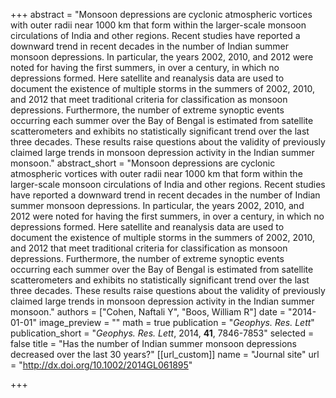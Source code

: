 +++
abstract = "Monsoon depressions are cyclonic atmospheric vortices with outer radii near 1000 km that form within the larger-scale monsoon circulations of India and other regions. Recent studies have reported a downward trend in recent decades in the number of Indian summer monsoon depressions. In particular, the years 2002, 2010, and 2012 were noted for having the first summers, in over a century, in which no depressions formed. Here satellite and reanalysis data are used to document the existence of multiple storms in the summers of 2002, 2010, and 2012 that meet traditional criteria for classification as monsoon depressions. Furthermore, the number of extreme synoptic events occurring each summer over the Bay of Bengal is estimated from satellite scatterometers and exhibits no statistically significant trend over the last three decades. These results raise questions about the validity of previously claimed large trends in monsoon depression activity in the Indian summer monsoon."
abstract_short = "Monsoon depressions are cyclonic atmospheric vortices with outer radii near 1000 km that form within the larger-scale monsoon circulations of India and other regions. Recent studies have reported a downward trend in recent decades in the number of Indian summer monsoon depressions. In particular, the years 2002, 2010, and 2012 were noted for having the first summers, in over a century, in which no depressions formed. Here satellite and reanalysis data are used to document the existence of multiple storms in the summers of 2002, 2010, and 2012 that meet traditional criteria for classification as monsoon depressions. Furthermore, the number of extreme synoptic events occurring each summer over the Bay of Bengal is estimated from satellite scatterometers and exhibits no statistically significant trend over the last three decades. These results raise questions about the validity of previously claimed large trends in monsoon depression activity in the Indian summer monsoon."
authors = ["Cohen, Naftali Y", "Boos, William R"]
date = "2014-01-01"
image_preview = ""
math = true
publication = "*Geophys. Res. Lett*"
publication_short = "*Geophys. Res. Lett*, 2014, **41**, 7846-7853"
selected = false
title = "Has the number of Indian summer monsoon depressions decreased over the last 30 years?"
[[url_custom]]
   name = "Journal site"
   url = "http://dx.doi.org/10.1002/2014GL061895"


+++
